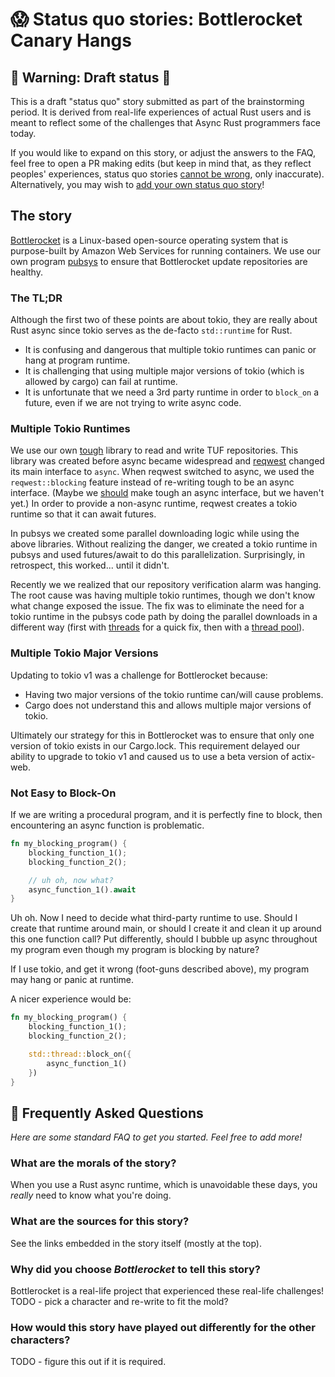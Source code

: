# 😱 Status quo stories: Bottlerocket Canary Hangs

## 🚧 Warning: Draft status 🚧

This is a draft "status quo" story submitted as part of the brainstorming period. It is derived from real-life experiences of actual Rust users and is meant to reflect some of the challenges that Async Rust programmers face today.

If you would like to expand on this story, or adjust the answers to the FAQ, feel free to open a PR making edits (but keep in mind that, as they reflect peoples' experiences, status quo stories [cannot be wrong], only inaccurate). Alternatively, you may wish to [add your own status quo story][htvsq]!

## The story

[Bottlerocket] is a Linux-based open-source operating system that is purpose-built by Amazon Web Services for running containers.
We use our own program [pubsys] to ensure that Bottlerocket update repositories are healthy.

### The TL;DR

Although the first two of these points are about tokio, they are really about Rust async since tokio serves as the de-facto `std::runtime` for Rust.

- It is confusing and dangerous that multiple tokio runtimes can panic or hang at program runtime.
- It is challenging that using multiple major versions of tokio (which is allowed by cargo) can fail at runtime.
- It is unfortunate that we need a 3rd party runtime in order to `block_on` a future, even if we are not trying to write async code.

### Multiple Tokio Runtimes

We use our own [tough] library to read and write TUF repositories.
This library was created before async became widespread and [reqwest] changed its main interface to `async`.
When reqwest switched to async, we used the `reqwest::blocking` feature instead of re-writing tough to be an async interface.
(Maybe we [should](https://github.com/awslabs/tough/issues/213) make tough an async interface, but we haven't yet.)
In order to provide a non-async runtime, reqwest creates a tokio runtime so that it can await futures.

In pubsys we created some parallel downloading logic while using the above libraries.
Without realizing the danger, we created a tokio runtime in pubsys and used futures/await to do this parallelization.
Surprisingly, in retrospect, this worked... until it didn't.

Recently we we realized that our repository verification alarm was hanging.
The root cause was having multiple tokio runtimes, though we don't know what change exposed the issue.
The fix was to eliminate the need for a tokio runtime in the pubsys code path by doing the parallel downloads in a different way
(first with [threads] for a quick fix, then with a [thread pool]).

### Multiple Tokio Major Versions

Updating to tokio v1 was a challenge for Bottlerocket because:
- Having two major versions of the tokio runtime can/will cause problems.
- Cargo does not understand this and allows multiple major versions of tokio.

Ultimately our strategy for this in Bottlerocket was to ensure that only one version of tokio exists in our Cargo.lock.
This requirement delayed our ability to upgrade to tokio v1 and caused us to use a beta version of actix-web.

### Not Easy to Block-On

If we are writing a procedural program, and it is perfectly fine to block, then encountering an async function is problematic.

```rust
fn my_blocking_program() {
    blocking_function_1();
    blocking_function_2();

    // uh oh, now what?
    async_function_1().await
}
```

Uh oh.
Now I need to decide what third-party runtime to use.
Should I create that runtime around main, or should I create it and clean it up around this one function call?
Put differently, should I bubble up async throughout my program even though my program is blocking by nature?

If I use tokio, and get it wrong (foot-guns described above), my program may hang or panic at runtime.

A nicer experience would be:

```rust
fn my_blocking_program() {
    blocking_function_1();
    blocking_function_2();

    std::thread::block_on({
        async_function_1()
    })
}
```

<!-- links -->

[Bottlerocket]: https://github.com/bottlerocket-os/bottlerocket
[pubsys]: https://github.com/bottlerocket-os/bottlerocket/tree/develop/tools/pubsys
[tough]: https://github.com/awslabs/tough/
[reqwest]: https://github.com/seanmonstar/reqwest
[threads]: https://github.com/bottlerocket-os/bottlerocket/pull/1521/files#diff-7546c95d0732614af12f62ff8c072f8c1061f82945c714daf1dd2962c42921ffL47
[thread pool]: https://github.com/bottlerocket-os/bottlerocket/pull/1564/files

## 🤔 Frequently Asked Questions

*Here are some standard FAQ to get you started. Feel free to add more!*

### **What are the morals of the story?**

When you use a Rust async runtime, which is unavoidable these days, you *really* need to know what you're doing.

### **What are the sources for this story?**

See the links embedded in the story itself (mostly at the top).

### **Why did you choose *Bottlerocket* to tell this story?**

Bottlerocket is a real-life project that experienced these real-life challenges!
TODO - pick a character and re-write to fit the mold?

### **How would this story have played out differently for the other characters?**
TODO - figure this out if it is required.

[character]: ../characters.md
[status quo stories]: ./status_quo.md
[Alan]: ../characters/alan.md
[Grace]: ../characters/grace.md
[Niklaus]: ../characters/niklaus.md
[Barbara]: ../characters/barbara.md
[htvsq]: ../how_to_vision/status_quo.md
[cannot be wrong]: ../how_to_vision/comment.md#comment-to-understand-or-improve-not-to-negate-or-dissuade
